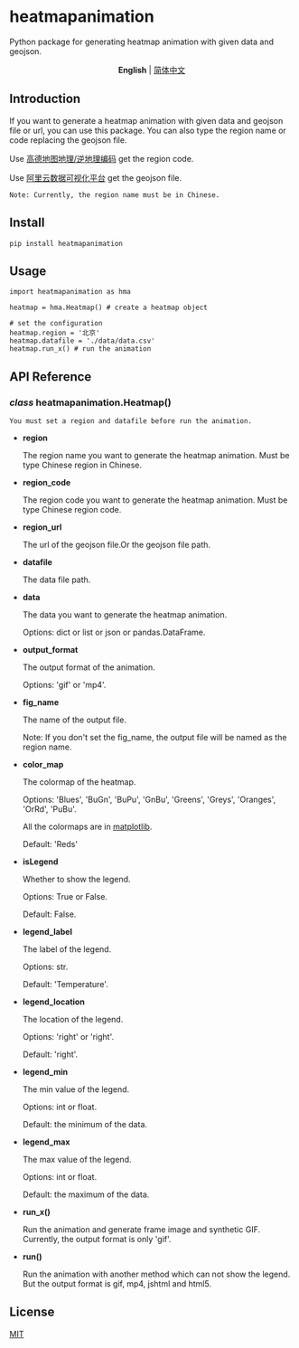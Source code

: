 # heatmapanimation

Python package for generating heatmap animation with given data and geojson.

<p align='center'>
<b>English</b> | <a href="https://github.com/zhushaohz/heatmapanimation/blob/master/README.zh-CN.md">简体中文</a>
</p>

## Introduction

If you want to generate a heatmap animation with given data and geojson file or url,
you can use this package.
You can also type the region name or code replacing the geojson file. 

Use [高德地图地理/逆地理编码](https://lbs.amap.com/api/webservice/guide/api/georegeo)
get the region code.

Use [阿里云数据可视化平台](http://datav.aliyun.com/portal/school/atlas/area_selector?spm=a2crr.b71357980.atlas.10.780426c0KhXFQp)
get the geojson file.

    Note: Currently, the region name must be in Chinese.
## Install

    pip install heatmapanimation
## Usage

    import heatmapanimation as hma
    
    heatmap = hma.Heatmap() # create a heatmap object

    # set the configuration
    heatmap.region = '北京'
    heatmap.datafile = './data/data.csv'
    heatmap.run_x() # run the animation

## API Reference

### *class* heatmapanimation.Heatmap()

    You must set a region and datafile before run the animation.

+ **region**

    The region name you want to generate the heatmap animation.
Must be type Chinese region in Chinese.

+ **region_code**

    The region code you want to generate the heatmap animation. 
Must be type Chinese region code.

+ **region_url**

  The url of the geojson file.Or the geojson file path.

+ **datafile**

  The data file path.

+ **data**

  The data you want to generate the heatmap animation.

  Options: dict or list or json or pandas.DataFrame.

+ **output_format**

  The output format of the animation.

  Options: 'gif' or 'mp4'.

+ **fig_name**

  The name of the output file.

  Note: If you don't set the fig_name, the output file will be named as the region name.

+ **color_map**

  The colormap of the heatmap.

  Options: 'Blues', 'BuGn', 'BuPu', 'GnBu', 'Greens', 'Greys', 'Oranges', 'OrRd', 'PuBu'.
  
  All the colormaps are in [matplotlib](https://matplotlib.org/stable/tutorials/colors/colormaps.html).

  Default: 'Reds'

+ **isLegend**

  Whether to show the legend.

  Options: True or False.

  Default: False.

+ **legend_label**

  The label of the legend.

  Options: str.

  Default: 'Temperature'.

+ **legend_location**

  The location of the legend.

  Options: 'right' or 'right'.

  Default: 'right'.

+ **legend_min**

  The min value of the legend.

  Options: int or float.

  Default: the minimum of the data.

+ **legend_max**

  The max value of the legend.

  Options: int or float.

  Default: the maximum of the data.

+ **run_x()**

  Run the animation and generate frame image and synthetic GIF. Currently,
  the output format is only 'gif'.

+ **run()**

  Run the animation with another method which can not show the legend. But the output format
  is gif, mp4, jshtml and html5.
## License

[MIT](https://github.com/zhushaohz/heatmapanimation/blob/master/LICENSE)
